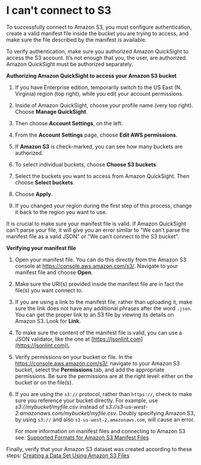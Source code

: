# I can't connect to S3<a name="troubleshoot-connect-S3"></a>

To successfully connect to Amazon S3, you must configure authentication, create a valid manifest file inside the bucket you are trying to access, and make sure the file described by the manifest is available\.

To verify authentication, make sure you authorized Amazon QuickSight to access the S3 account\. It’s not enough that you, the user, are authorized\. Amazon QuickSight must be authorized separately\. 

**Authorizing Amazon QuickSight to access your Amazon S3 bucket**

1.  If you have Enterprise edition, temporarily switch to the US East \(N\. Virginia\) region \(top right\), while you edit your account permissions\. 

1.  Inside of Amazon QuickSight, choose your profile name \(very top right\)\. Choose **Manage QuickSight**\. 

1.  Then choose **Account Settings**, on the left\. 

1.  From the **Account Settings** page, choose **Edit AWS permissions**\. 

1.  If **Amazon S3** is check\-marked, you can see how many buckets are authorized\. 

1.  To select individual buckets, choose **Choose S3 buckets**\.

1.  Select the buckets you want to access from Amazon QuickSight\. Then choose **Select buckets**\.

1.  Choose **Apply**\.

1.  If you changed your region during the first step of this process, change it back to the region you want to use\.

It is crucial to make sure your manifest file is valid\. If Amazon QuickSight can't parse your file, it will give you an error similar to "We can't parse the manifest file as a valid JSON" or "We can't connect to the S3 bucket"\.

**Verifying your manifest file**

1. Open your manifest file\. You can do this directly from the Amazon S3 console at [https://console\.aws\.amazon\.com/s3/](https://console.aws.amazon.com/s3/)\. Navigate to your manifest file and choose **Open**\.

1. Make sure the URI\(s\) provided inside the manifest file are in fact the file\(s\) you want connect to\.

1. If you are using a link to the manifest file, rather than uploading it, make sure the link does not have any additional phrases after the word `.json`\. You can get the proper link to an S3 file by viewing its details on Amazon S3\. Look for **Link**\.

1. To make sure the content of the manifest file is valid, you can use a JSON validator, like the one at [https://jsonlint.com](https://jsonlint.com)\. 

1. Verify permissions on your bucket or file\. In the [https://console\.aws\.amazon\.com/s3/](https://console.aws.amazon.com/s3/), navigate to your Amazon S3 bucket, select the **Permissions** tab, and add the appropriate permissions\. Be sure the permissions are at the right level: either on the bucket or on the file\(s\)\. 

1. If you are using the `s3://` protocol, rather than `https://`, check to make sure you reference your bucket directly\. For example, use *s3://mybucket/myfile\.csv* instead of *s3://s3\-us\-west\-2\.amazonaws\.com/mybucket/myfile\.csv*\. Doubly specifying Amazon S3, by using `s3://` and also `s3-us-west-2.amazonaws.com`, will cause an error\.

   For more information on manifest files and connecting to Amazon S3 see: [Supported Formats for Amazon S3 Manifest Files](supported-manifest-file-format.md)

Finally, verify that your Amazon S3 dataset was created according to these steps: [Creating a Data Set Using Amazon S3 Files](create-a-data-set-s3.md)